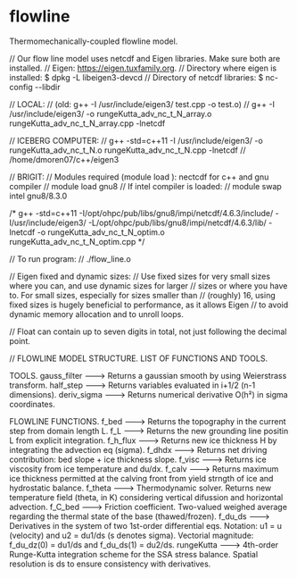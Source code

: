 # flowline

Thermomechanically-coupled flowline model.

// Our flow line model uses netcdf and Eigen libraries. Make sure both are installed.
// Eigen: https://eigen.tuxfamily.org.
// Directory where eigen is installed: $ dpkg -L libeigen3-devcd
// Directory of netcdf libraries: $ nc-config --libdir

// LOCAL: 
// (old: g++ -I /usr/include/eigen3/ test.cpp -o test.o)
// g++ -I /usr/include/eigen3/ -o rungeKutta_adv_nc_t_N_array.o rungeKutta_adv_nc_t_N_array.cpp -lnetcdf

// ICEBERG COMPUTER:
// g++ -std=c++11 -I /usr/include/eigen3/ -o rungeKutta_adv_nc_t_N.o rungeKutta_adv_nc_t_N.cpp -lnetcdf
// /home/dmoren07/c++/eigen3

// BRIGIT:
// Modules required (module load <modulename>): nectcdf for c++ and gnu compiler
// module load gnu8
// If intel compiler is loaded:
// module swap intel gnu8/8.3.0

/* g++ -std=c++11 -I/opt/ohpc/pub/libs/gnu8/impi/netcdf/4.6.3/include/ -I/usr/include/eigen3/ -L/opt/ohpc/pub/libs/gnu8/impi/netcdf/4.6.3/lib/ 
-lnetcdf -o rungeKutta_adv_nc_t_N_optim.o rungeKutta_adv_nc_t_N_optim.cpp */

// To run program: 
// ./flow_line.o

// Eigen fixed and dynamic sizes:
// Use fixed sizes for very small sizes where you can, and use dynamic sizes for larger 
// sizes or where you have to. For small sizes, especially for sizes smaller than
// (roughly) 16, using fixed sizes is hugely beneficial to performance, as it allows Eigen 
// to avoid dynamic memory allocation and to unroll loops.

// Float can contain up to seven digits in total, not just following the decimal point.



// FLOWLINE MODEL STRUCTURE. LIST OF FUNCTIONS AND TOOLS.

TOOLS.
gauss_filter --->  Returns a gaussian smooth by using Weierstrass transform.
half_step    --->  Returns variables evaluated in i+1/2 (n-1 dimensions).
deriv_sigma  --->  Returns numerical derivative O(h²) in sigma coordinates.     

FLOWLINE FUNCTIONS.
f_bed        --->  Returns the topography in the current step from domain length L.
f_L          --->  Returns the new grounding line positin L from explicit 
                   integration.
f_h_flux     --->  Returns new ice thickness H by integrating the 
                   advection eq (sigma).
f_dhdx       --->  Returns net driving contribution: bed slope + ice thickness slope.
f_visc       --->  Returns ice viscosity from ice temperature and du/dx. 
f_calv       --->  Returns maximum ice thickness permitted at the calving front
                   from yield strngth of ice and hydrostatic balance.
f_theta      --->  Thermodynamic solver. Returns new temperature field (theta, in K)
                   considering vertical difussion and horizontal advection.
f_C_bed      --->  Friction coefficient. Two-valued weighed average regarding 
                   the thermal state of the base (thawed/frozen).
f_du_ds      --->  Derivatives in the system of two 1st-order differential eqs.
                   Notation: u1 = u (velocity) and u2 = du1/ds (s denotes sigma).
                   Vectorial magnitude: f_du_dz(0) = du1/ds and f_du_ds(1) = du2/ds.
rungeKutta   --->  4th-order Runge-Kutta integration scheme for the SSA stress 
                   balance. Spatial resolution is ds to ensure consistency with 
                   derivatives. 

